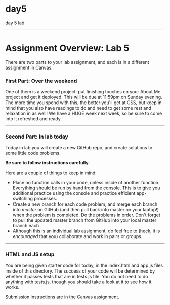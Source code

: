 # day5
day 5 lab
_____________________________
# Assignment Overview: Lab 5

There are two parts to your lab assignment, and each is in a different assignment in Canvas:

### First Part: Over the weekend

One of them is a weekend project: put finishing touches on your About Me project and get it deployed. This will be due at 11:59pm on Sunday evening. The more time you spend with this, the better you'll get at CSS, but keep in mind that you also have readings to do and need to get some rest and relaxation in as well! We have a HUGE week next week, so be sure to come into it refreshed and ready.

---

### Second Part: In lab today

Today in lab you will create a new GitHub repo, and create solutions to some little code problems.

**Be sure to follow instructions carefully.**

Here are a couple of things to keep in mind:

* Place no function calls in your code, unless inside of another function. Everything should be run by hand from the console. This is to give you additional practice using the console and practice efficient app-switching processes.
* Create a new branch for each code problem, and merge each branch into *master* on GitHub (and then pull back into master on your laptop!) when the problem is completed. Do the problems in order. Don't forget to pull the updated master branch from GitHub into your local master branch each
* Although this is an individual lab assignment, do feel free to (heck, it is *encouraged* that you) collaborate and work in pairs or groups.


---
### HTML and JS setup
You are being given starter code for today, in the index.html and app.js files inside of this directory. The success of your code will be determined by whether it passes tests that are in tests.js file. You do not need to do anything with tests.js, though you should take a look at it to see how it works.

Submission instructions are in the Canvas assignment.
